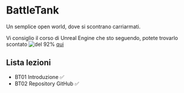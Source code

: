 # BattleTank
Un semplice open world, dove si scontrano carriarmati.

Vi consiglio il corso di Unreal Engine che sto seguendo, potete trovarlo scontato ![del 92%](https://placehold.it/15/f03c15/000000?text=+) [qui](https://www.udemy.com/unrealcourse?couponCode=GitHubSpecial)

## Lista lezioni

- BT01 Introduzione ✅
- BT02 Repository GitHub ✅
